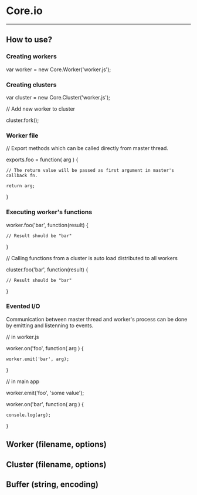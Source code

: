 # Core.io
---------------------------


## How to use?

  <script src="/lib/core.io/core.js"></script>

### Creating workers

  var worker = new Core.Worker('worker.js');


### Creating clusters

  var cluster = new Core.Cluster('worker.js');
  
  // Add new worker to cluster

  cluster.fork();

### Worker file

  // Export methods which can be called directly from master thread.

  exports.foo = function( arg ) {

    // The return value will be passed as first argument in master's callback fn.

    return arg;

  }

### Executing worker's functions

  worker.foo('bar', function(result) {

    // Result should be "bar"

  }

  // Calling functions from a cluster is auto load distributed to all workers

  cluster.foo('bar', function(result) {

    // Result should be "bar"

  }

### Evented I/O

Communication between master thread and worker's process can be done by emitting and listenning to events.

  // in worker.js

  worker.on('foo', function( arg ) {

    worker.emit('bar', arg);

  }

  // in main app

  worker.emit('foo', 'some value');

  worker.on('bar', function( arg ) {

    console.log(arg);

  }


## Worker (filename, options)


## Cluster (filename, options)


## Buffer (string, encoding)


